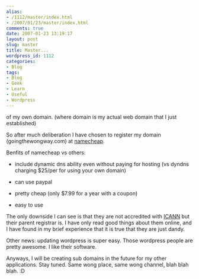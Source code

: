 ```yaml
---
alias:
- /1112/master/index.html
- /2007/01/23/master/index.html
comments: true
date: 2007-01-23 13:19:17
layout: post
slug: master
title: Master...
wordpress_id: 1112
categories:
- Blog
tags:
- Blog
- Geek
- Learn
- Useful
- Wordpress
---
```


of my own domain.  (where domain is my actual web domain that I just established)

So after much deliberation I have chosen to register my domain (goingthewongway.com) at [namecheap](http://www.namecheap.com).

Benfits of namecheap vs others:




  * include dynamic dns ability even without paying for hosting (vs dyndns charging $25/per for using your own domain)

  * can use paypal

  * pretty cheap (only $7.99 for a year with a coupon)

  * easy to use



The only downside I can see is that they are not accredited with [ICANN](http://www.icann.org) but their parent registrar is.  I have only read good things about them online, and I have found in my brief experience that it is true that they are just dandy.

Other news: updating wordpress is super easy.  Those wordpress people are pretty awesome.  I like their software.

Anyways, I will be creating sub domains in the future for my other applications.  Stay tuned.  Same wong place, same wong channel, blah blah blah.  :D
